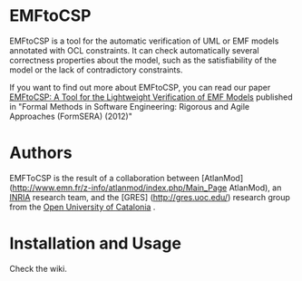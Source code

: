EMFtoCSP
========

EMFtoCSP is a tool for the automatic verification of UML or EMF models annotated with OCL constraints. It can check 
automatically several correctness properties about the model, such as the satisfiability of the model or the lack of 
contradictory constraints.

If you want to find out more about EMFtoCSP, you can read our paper [EMFtoCSP: A Tool for the Lightweight Verification of EMF Models](http://hal.inria.fr/hal-00688039) published in "Formal Methods in Software Engineering: Rigorous and Agile Approaches (FormSERA) (2012)"

Authors
=======

EMFToCSP is the result of a collaboration between [AtlanMod](http://www.emn.fr/z-info/atlanmod/index.php/Main_Page AtlanMod), an [INRIA](http://www.inria.fr/) research team, and the [GRES] (http://gres.uoc.edu/) research group from the [Open University of Catalonia](http://www.uoc.edu/) .  

Installation and Usage
======================

Check the wiki.
